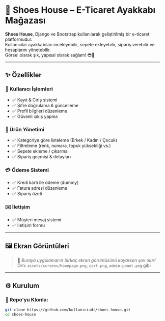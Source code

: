# 👟 Shoes House – E-Ticaret Ayakkabı Mağazası

**Shoes House**, Django ve Bootstrap kullanılarak geliştirilmiş bir e-ticaret platformudur.  
Kullanıcılar ayakkabıları inceleyebilir, sepete ekleyebilir, sipariş verebilir ve hesaplarını yönetebilir.  
Görsel olarak şık, yapısal olarak sağlam! 😎💼

---

## ✨ Özellikler

### 👤 Kullanıcı İşlemleri
- ✅ Kayıt & Giriş sistemi
- ✅ Şifre doğrulama & güncelleme
- ✅ Profil bilgileri düzenleme
- ✅ Güvenli çıkış yapma

### 👟 Ürün Yönetimi
- ✅ Kategoriye göre listeleme (Erkek / Kadın / Çocuk)
- ✅ Filtreleme (renk, numara, topuk yüksekliği vs.)
- ✅ Sepete ekleme / çıkarma
- ✅ Sipariş geçmişi & detayları

### 💳 Ödeme Sistemi
- ✅ Kredi kartı ile ödeme (dummy)
- ✅ Fatura adresi düzenleme
- ✅ Sipariş özeti

### ✉️ İletişim
- ✅ Müşteri mesaj sistemi
- ✅ İletişim formu

---

## 🖼️ Ekran Görüntüleri

> 📸 *Buraya uygulamanın birkaç ekran görüntüsünü koyarsan şov olur!*  
> Örn: `assets/screens/homepage.png`, `cart.png`, `admin-panel.png` gibi

---

## ⚙️ Kurulum

### 🔻 Repo'yu Klonla:
```bash
git clone https://github.com/kullaniciadi/shoes-house.git
cd shoes-house
